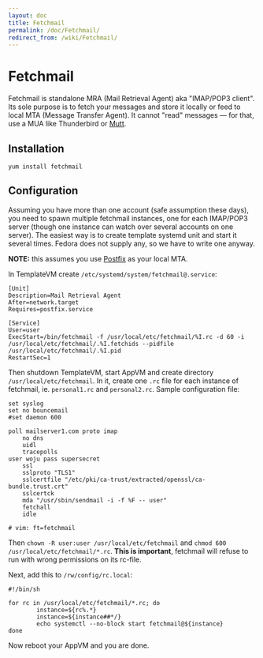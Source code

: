 ```yaml
---
layout: doc
title: Fetchmail
permalink: /doc/Fetchmail/
redirect_from: /wiki/Fetchmail/
---
```


Fetchmail
=========

Fetchmail is standalone MRA (Mail Retrieval Agent) aka "IMAP/POP3 client". Its sole purpose is to fetch your messages and store it locally or feed to local MTA (Message Transfer Agent). It cannot "read" messages — for that, use a MUA like Thunderbird or [Mutt](/doc/Mutt/).

Installation
------------

`yum install fetchmail`

Configuration
-------------

Assuming you have more than one account (safe assumption these days), you need to spawn multiple fetchmail instances, one for each IMAP/POP3 server (though one instance can watch over several accounts on one server). The easiest way is to create template systemd unit and start it several times. Fedora does not supply any, so we have to write one anyway.

**NOTE:** this assumes you use [Postfix](/doc/Postfix/) as your local MTA.

In TemplateVM create `/etc/systemd/system/fetchmail@.service`:

```
[Unit]
Description=Mail Retrieval Agent
After=network.target
Requires=postfix.service

[Service]
User=user
ExecStart=/bin/fetchmail -f /usr/local/etc/fetchmail/%I.rc -d 60 -i /usr/local/etc/fetchmail/.%I.fetchids --pidfile /usr/local/etc/fetchmail/.%I.pid
RestartSec=1
```

Then shutdown TemplateVM, start AppVM and create directory `/usr/local/etc/fetchmail`. In it, create one `.rc` file for each instance of fetchmail, ie. `personal1.rc` and `personal2.rc`. Sample configuration file:

```
set syslog
set no bouncemail
#set daemon 600

poll mailserver1.com proto imap
    no dns
    uidl
    tracepolls
user woju pass supersecret
    ssl
    sslproto "TLS1"
    sslcertfile "/etc/pki/ca-trust/extracted/openssl/ca-bundle.trust.crt"
    sslcertck
    mda "/usr/sbin/sendmail -i -f %F -- user"
    fetchall
    idle

# vim: ft=fetchmail
```

Then `chown -R user:user /usr/local/etc/fetchmail` and `chmod 600 /usr/local/etc/fetchmail/*.rc`. **This is important**, fetchmail will refuse to run with wrong permissions on its rc-file.

Next, add this to `/rw/config/rc.local`:

```
#!/bin/sh

for rc in /usr/local/etc/fetchmail/*.rc; do
        instance=${rc%.*}
        instance=${instance##*/}
        echo systemctl --no-block start fetchmail@${instance}
done
```

Now reboot your AppVM and you are done.
